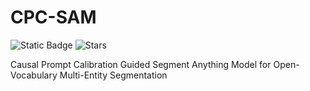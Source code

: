 # CPC-SAM
![Static Badge](https://img.shields.io/badge/to_be_continue-orange)
![Stars](https://img.shields.io/github/stars/WangJingyao07/CPC-SAM)

Causal Prompt Calibration Guided Segment Anything Model for Open-Vocabulary Multi-Entity Segmentation

